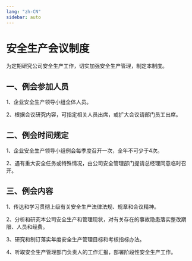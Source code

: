 ```yaml
---
lang: "zh-CN"
sidebar: auto
---
```

# 安全生产会议制度
为定期研究公司安全生产工作，切实加强安全生产管理，制定本制度。
## 一、例会参加人员
1、企业安全生产领导小组全体人员。

2、根据会议研究内容，可指定相关人员出席，或扩大会议请部门员工出席。 
## 二、例会时间规定
1、企业安全生产领导小组例会每季度召开一次，全年不可少于4次。

2、遇有重大安全任务或特殊情况，由公司安全管理部门提请总经理同意临时召开。
## 三、例会内容
1、传达和学习贯彻上级有关安全生产法律法规、规章和会议精神。

2、分析和研究本公司安全生产和管理现状，对有关存在的事故隐患落实整改期限、人员和经费。

3、研究和制订落实年度安全生产管理目标和考核指标办法。

4、听取安全生产管理部门负责人的工作汇报，部署阶段性安全生产工作。
